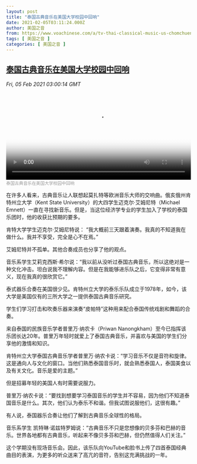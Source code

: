 ```yaml
---
layout: post
title: "泰国古典音乐在美国大学校园中回响"
date: 2021-02-05T03:11:24.000Z
author: 美国之音
from: https://www.voachinese.com/a/tv-thai-classical-music-us-chomchuen-20210204/5766257.html
tags: [ 美国之音 ]
categories: [ 美国之音 ]
---
```

<!--1612494684000-->
[泰国古典音乐在美国大学校园中回响](https://www.voachinese.com/a/tv-thai-classical-music-us-chomchuen-20210204/5766257.html)
------

<div>
<div><i>Fri, 05 Feb 2021 03:00:14 GMT</i></div><video poster="https://images.weserv.nl?url=gdb.voanews.com/55dc8a45-c0ed-4144-b4ee-3418524792d4_tv_r1_s_w900.jpg" src="https://av.voanews.com/Videoroot/Pangeavideo/2021/02/5/55/55dc8a45-c0ed-4144-b4ee-3418524792d4_240p.mp4" style="width:100%" controls></video><div><small style="color: #999;">泰国古典音乐在美国大学校园中回响</small></div><p>在许多人看来，古典音乐让人联想起莫扎特等欧洲音乐大师的交响曲。俄亥俄州肯特州立大学（Kent State University）的大四学生迈克尔·艾姆尼特（Michael Emnett）一直在寻找新音乐。但是，当这位经济学专业的学生加入了学校的泰国乐团时，他的收获比预期的要多。</p><p>肯特大学学生迈克尔·艾姆尼特说： “我大概前三天跟着演奏。我真的不知道我在做什么。我并不享受，完全是心不在焉。”</p><p>艾姆尼特并不孤单。其他合奏成员也分享了他的观点。</p><p>音乐系学生艾莉克西斯·希尔说：“我以前从没听过泰国古典音乐，所以这绝对是一种文化冲击。坦白说我不理解内容。但是在我能够进乐队之后，它变得非常有意义，现在我真的很欣赏它。”</p><p>泰式器乐合奏在美国很少见。肯特州立大学的泰乐乐队成立于1978年，如今，该大学是美国仅有的三所大学之一提供泰国古典音乐研究。</p><p>学生们学习打击和吹奏乐器来演奏“皮帕特”这种用来配合泰国传统戏剧和舞蹈的合奏。</p><p>来自泰国的民族音乐学者普里万·纳农卡（Priwan Nanongkham）至今已指挥该乐团长达20年。普里万年轻时就爱上了泰国古典音乐，并喜欢与美国的学生们分享他的激情和知识。</p><p>肯特州立大学泰国古典音乐学者普里万·纳农卡说：“学习音乐不仅是音符和旋律。这是通向人与文化的窗口。当他们熟悉泰国音乐时，就会熟悉泰国人，泰国美食以及有关文化。音乐是爱的主题。”</p><p>但是招募年轻的美国人有时需要说服力。</p><p>普里万·纳农卡说：“要找到想要学习泰国音乐的学生并不容易，因为他们不知道泰国音乐是什么。其次，他们认为泰乐不和谐。但我试图说服他们，这很有趣。”</p><p>有人说，泰国器乐合奏让他们了解到古典音乐全球性的格局。</p><p>音乐系学生 凯特琳·诺兹特罗姆说：“古典音乐不只是您想像的贝多芬和巴赫的音乐。世界各地都有古典音乐，听起来不像贝多芬和巴赫，但仍然值得人们关注。”</p><p>这个学期没有现场音乐会。因此，该乐队向YouTube和脸书上传了四首泰国经典曲目的表演，为更多的听众送来了高亢的音符，告别这充满挑战的一年。</p>
</div>
